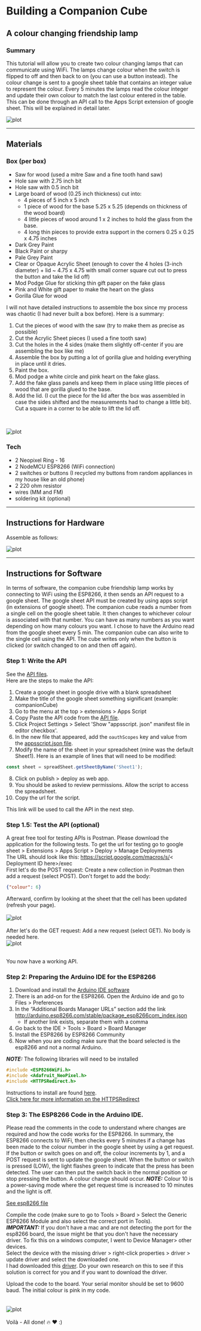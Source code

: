# Building a Companion Cube
## A colour changing friendship lamp 
### Summary
This tutorial will allow you to create two colour changing lamps that can communicate using WiFi. The lamps change colour when the switch is flipped to off and then back to on (you can use a button instead). The colour change is sent to a google sheet table that contains an integer value to represent the colour. Every 5 minutes the lamps read the colour integer and update their own colour to match the last colour entered in the table. This can be done through an API call to the Apps Script extension of google sheet. This will be explained in detail later. 
<br>

![plot](./static/intro.jpg)
______________________________________________________________________________
## Materials
### Box (per box)
- Saw for wood (used a mitre Saw and a fine tooth hand saw)
- Hole saw with 2.75 inch bit 
- Hole saw with 0.5 inch bit 
- Large board of wood (0.25 inch thickness) cut into:
    - 4 pieces of 5 inch x 5 inch
    - 1 piece of wood for the base 5.25 x 5.25 (depends on thickness of the wood board)
    - 4 little pieces of wood around 1 x 2 inches to hold the glass from the base. 
    - 4 long thin pieces to provide extra support in the corners 0.25 x 0.25 x 4.75 inches 
- Dark Grey Paint 
- Black Paint or sharpy 
- Pale Grey Paint 
- Clear or Opaque Acrylic Sheet (enough to cover the 4 holes (3-inch diameter) + lid ~ 4.75 x 4.75 with small corner square cut out to press the button and take the lid off)
- Mod Podge Glue for sticking thin gift paper on the fake glass
- Pink and White gift paper to make the heart on the glass 
- Gorilla Glue for wood 

I will not have detailed instructions to assemble the box since my process was chaotic (I had never built a box before). Here is a summary:
1. Cut the pieces of wood with the saw (try to make them as precise as possible)
2. Cut the Acrylic Sheet pieces (I used a fine tooth saw)
3. Cut the holes in the 4 sides (make them slightly off-center if you are assembling the box like me)
4. Assemble the box by putting a lot of gorilla glue and holding everything in place until it dries. 
5. Paint the box.
6. Mod podge a white circle and pink heart on the fake glass.
7. Add the fake glass panels and keep them in place using little pieces of wood that are gorilla glued to the base.
8. Add the lid. (I cut the piece for the lid after the box was assembled in case the sides shifted and the measurements had to change a little bit). Cut a square in a corner to be able to lift the lid off. 
<br>

![plot](./static/box.png)


### Tech 
- 2 Neopixel Ring - 16
- 2 NodeMCU ESP8266 (WiFi connection)
- 2 switches or buttons (I recycled my buttons from random appliances in my house like an old phone)
- 2 220 ohm resistor 
- wires (MM and FM)
- soldering kit (optional)

______________________________________________________________________________

## Instructions for Hardware 

Assemble as follows: 
<br>

![plot](./static/companion_cube_circuit.jpeg)


______________________________________________________________________________

## Instructions for Software 

In terms of software, the companion cube friendship lamp works by connecting to WiFi
using the ESP8266, it then sends an API request to a google sheet. The google sheet API must be created by using apps script (in extensions of google sheet). 
The companion cube reads a number from a single cell on the google sheet table.
It then changes to whichever colour is associated with that number.
You can have as many numbers as you want depending on how many colours you want. 
I chose to have the Arduino read from the google sheet every 5 min. 
The companion cube can also write to the single cell using the API. 
The cube writes only when the button is clicked (or switch changed to on and then off again).

### Step 1: Write the API 
See the [API files](./AppsScriptAPI). <br>
Here are the steps to make the API:
 1. Create a google sheet in google drive with a blank spreadsheet
 2. Make the title of the google sheet something significant (example: companionCube)
 3. Go to the menu at the top > extensions > Apps Script
 4. Copy Paste the API code from the [API file](./AppsScriptAPI/companionCubeAPI.js).
 5. Click Project Settings > Select 'Show "appsscript. json" manifest file in editor checkbox'.
 6. In the new file that appeared, add the `oauthScopes` key and value from the [appsscript.json file](./AppsScriptAPI/appsscript.json). 
 7. Modify the name of the sheet in your spreadsheet (mine was the default Sheet1).
    Here is an example of lines that will need to be modified:
``` js
const sheet = spreadSheet.getSheetByName('Sheet1');
```
8. Click on publish > deploy as web app.
9. You should be asked to review permissions. Allow the script to access the spreadsheet.
10. Copy the url for the script.

This link will be used to call the API in the next step. 


### Step 1.5: Test the API (optional) 
A great free tool for testing APIs is Postman.
Please download the application for the following tests.
To get the url for testing go to google sheet > Extensions > Apps Script > Deploy > Manage Deployments <br>
The URL should look like this: 
https://script.google.com/macros/s/< Deployment ID here>/exec <br>
First let's do the POST request: Create a new collection in Postman then add a request (select POST). Don't forget to add the body:
``` json
{"colour": 6}
```
Afterward, confirm by looking at the sheet that the cell has been updated (refresh your page). <br>
<br>
![plot](./static/postrequest.png)
<br> <br>
After let's do the GET request: Add a new request (select GET). No body is needed here. <br>
![plot](./static/getrequest.png)
<br> <br>

You now have a working API. 

### Step 2: Preparing the Arduino IDE for the ESP8266
1. Download and install the [Arduino IDE software](https://www.arduino.cc/en/Main/Software)
2. There is an add-on for the ESP8266. Open the Arduino ide and go to Files > Preferences
3. In the “Additional Boards Manager URLs” section add the link http://arduino.esp8266.com/stable/package_esp8266com_index.json
    - If another link exists, separate them with a comma 
4. Go back to the IDE > Tools > Board > Board Manager 
5. Install the ESP8266 by ESP8266 Community
6. Now when you are coding make sure that the board selected is the esp8266 and not a normal Arduino. 

 **_NOTE:_** The following libraries will need to be installed 

``` ino
#include <ESP8266WiFi.h>
#include <Adafruit_NeoPixel.h>
#include <HTTPSRedirect.h>
```

Instructions to install are found [here](https://docs.arduino.cc/software/ide-v1/tutorials/installing-libraries#). <br>
[Click here for more information on the HTTPSRedirect](https://github.com/electronicsguy/HTTPSRedirect)


### Step 3: The ESP8266 Code in the Arduino IDE. 
Please read the comments in the code to understand where changes are required and how the code works for the ESP8266. 
In summary, the ESP8266 connects to WiFi, then checks every 5 minutes if a change has been made to the colour number in the google sheet by using a get request. If the button or switch goes on and off, the colour increments by 1, and a POST request is sent to update the google sheet. 
When the button or switch is pressed (LOW), the light flashes green to indicate that the press has been detected. The user can then put the switch back in the normal position or stop pressing the button. A colour change should occur. 
**_NOTE:_** Colour 10 is a power-saving mode where the get request time is increased to 10 minutes and the light is off. 

[See esp8266 file](./esp8266Script/wifi_requests.ino)

Compile the code (make sure to go to Tools > Board > Select the Generic ESP8266 Module and also select the correct port in Tools). 
<br>
**_IMPORTANT:_**
If you don't have a mac and are not detecting the port for the esp8266 board, the issue might be that you don't have the necessary driver. To fix this on a windows computer, I went to Device Manager> other devices. <br>
Select the device with the missing driver > right-click properties > driver > update driver and select the downloaded one. <br> I had downloaded this [driver](https://www.silabs.com/developers/usb-to-uart-bridge-vcp-drivers?tab=downloads). Do your own research on this to see if this solution is correct for you and if you want to download the driver.  

Upload the code to the board. Your serial monitor should be set to 9600 baud. The initial colour is pink in my code.  
<br> <br> 
![plot](./static/companion-cube-screenshot.jpg)
<br> <br>
Voilà - All done! 🔥 ❤️ :) 
